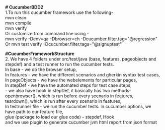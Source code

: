 **# CucumberBDD2** <br>
   1.To run this cucumber framework use the following-<br>
   mvn clean<br>
   mvn compile<br>
   mvn verify<br>
   Or customize from command line using -<br>
   mvn verify -Denv=qa -Dbrowser=ch -Dcucumber.filter.tag="@regression"<br>
   Or mvn test verify -Dcucumber.filter.tags="@signuptest"<br>
  
**#CucumberFrameworkStructure** <br>
   2. We have 4 folders under src/test/java (base, features, pageobjects and stepdef) and a test runner to run the cucumber tests.<br>
   In base - we do the browser setup,<br>
   In features - we have the different scenarios and gherkin syntax test cases,<br>
   In pageObjects - we have the webelements for particular pages,<br>
   In stepDef - we have the automated steps for test case steps,<br>
              - we also have hook in stepDef, it basically has two methods-<br>
                openbrowser(), which is run before every scenario in features,<br>
                teardown(), which is run after every scenario in features,<br>
   In testrunner file - we run the cucumber tests. In cucumber options, we have path to our feature file,<br>
                        glue (package to load our glue code) - stepdef, Hook <br>
                        and we use plugin to generate cucumber jvm html report from json format<br>
